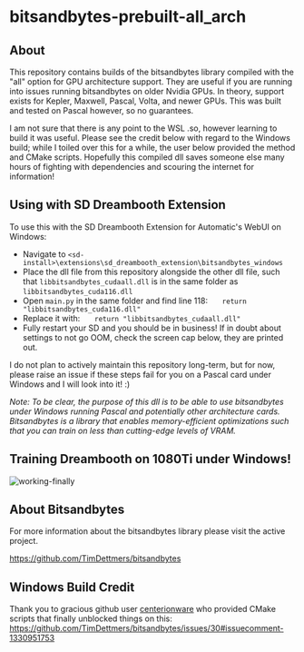 # bitsandbytes-prebuilt-all_arch

## About

This repository contains builds of the bitsandbytes library compiled with the "all" option for GPU architecture support. They are useful if you are running into issues running bitsandbytes on older Nvidia GPUs. In theory, support exists for Kepler, Maxwell, Pascal, Volta, and newer GPUs. This was built and tested on Pascal however, so no guarantees.

I am not sure that there is any point to the WSL .so, however learning to build it was useful. Please see the credit below with regard to the Windows build; while I toiled over this for a while, the user below provided the method and CMake scripts. Hopefully this compiled dll saves someone else many hours of fighting with dependencies and scouring the internet for information!

## Using with SD Dreambooth Extension

To use this with the SD Dreambooth Extension for Automatic's WebUI on Windows: 

* Navigate to ```<sd-install>\extensions\sd_dreambooth_extension\bitsandbytes_windows```
* Place the dll file from this repository alongside the other dll file, such that ```libbitsandbytes_cudaall.dll``` is in the same folder as ```libbitsandbytes_cuda116.dll```
* Open ```main.py``` in the same folder and find line 118: ```    return "libbitsandbytes_cuda116.dll"            ```
* Replace it with: ```    return "libbitsandbytes_cudaall.dll"            ```
* Fully restart your SD and you should be in business! If in doubt about settings to not go OOM, check the screen cap below, they are printed out.

I do not plan to actively maintain this repository long-term, but for now, please raise an issue if these steps fail for you on a Pascal card under Windows and I will look into it! :)

*Note: To be clear, the purpose of this dll is to be able to use bitsandbytes under Windows running Pascal and potentially other architecture cards. Bitsandbytes is a library that enables memory-efficient optimizations such that you can train on less than cutting-edge levels of VRAM.*

## Training Dreambooth on 1080Ti under Windows! 

![working-finally](https://user-images.githubusercontent.com/71165873/204723173-d16ea596-ad84-4403-a375-7dea895a31ae.png)

## About Bitsandbytes

For more information about the bitsandbytes library please visit the active project.

https://github.com/TimDettmers/bitsandbytes

## Windows Build Credit 

Thank you to gracious github user [centerionware](https://github.com/centerionware) who provided CMake scripts that finally unblocked things on this: https://github.com/TimDettmers/bitsandbytes/issues/30#issuecomment-1330951753
